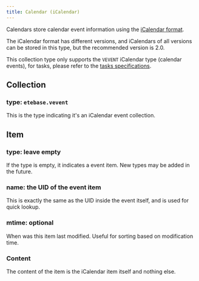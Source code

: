 ```yaml
---
title: Calendar (iCalendar)
---
```


Calendars store calendar event information using the [iCalendar format](https://en.wikipedia.org/wiki/ICalendar).

The iCalendar format has different versions, and iCalendars of all versions can be stored in this type, but the recommended version is 2.0.

This collection type only supports the `VEVENT` iCalendar type (calendar events), for tasks, please refer to the [tasks specifications](./tasks).

## Collection

### type: `etebase.vevent`

This is the type indicating it's an iCalendar event collection.


## Item

### type: leave empty

If the type is empty, it indicates a event item. New types may be added in the future.

### name: the UID of the event item

This is exactly the same as the UID inside the event itself, and is used for quick lookup.

### mtime: optional

When was this item last modified. Useful for sorting based on modification time.

### Content

The content of the item is the iCalendar item itself and nothing else.
